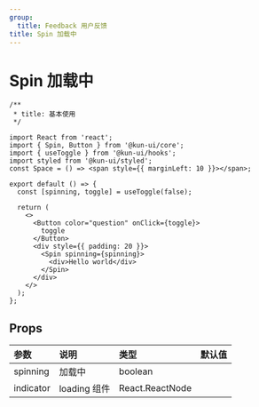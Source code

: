 ```yaml
---
group:
  title: Feedback 用户反馈
title: Spin 加载中
---
```


# Spin 加载中

```tsx
/**
 * title: 基本使用
 */

import React from 'react';
import { Spin, Button } from '@kun-ui/core';
import { useToggle } from '@kun-ui/hooks';
import styled from '@kun-ui/styled';
const Space = () => <span style={{ marginLeft: 10 }}></span>;

export default () => {
  const [spinning, toggle] = useToggle(false);

  return (
    <>
      <Button color="question" onClick={toggle}>
        toggle
      </Button>
      <div style={{ padding: 20 }}>
        <Spin spinning={spinning}>
          <div>Hello world</div>
        </Spin>
      </div>
    </>
  );
};
```

## Props

| 参数      | 说明         | 类型            | 默认值 |
| :-------- | :----------- | :-------------- | :----- |
| spinning  | 加载中       | boolean         |        |
| indicator | loading 组件 | React.ReactNode |        |
